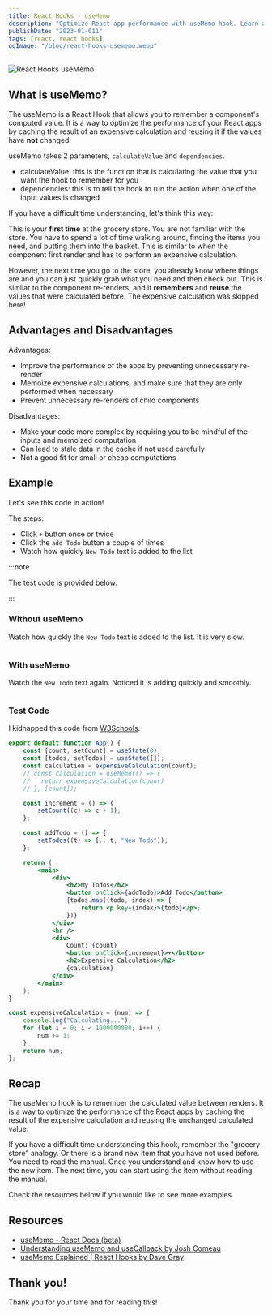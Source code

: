 ```yaml
---
title: React Hooks - useMemo
description: "Optimize React app performance with useMemo hook. Learn advantages/disadvantages & see performance difference with before/after examples."
publishDate: "2023-01-011"
tags: [react, react hooks]
ogImage: "/blog/react-hooks-usememo.webp"
---
```


![React Hooks useMemo](/blog/react-hooks-usememo.webp)

## What is useMemo?

The useMemo is a React Hook that allows you to remember a component's computed value. It is a way to optimize the performance of your React apps by caching the result of an expensive calculation and reusing it if the values have **not** changed.

useMemo takes 2 parameters, `calculateValue` and `dependencies`.

- calculateValue: this is the function that is calculating the value that you want the hook to remember for you
- dependencies: this is to tell the hook to run the action when one of the input values is changed

If you have a difficult time understanding, let's think this way:

This is your **first time** at the grocery store. You are not familiar with the store. You have to spend a lot of time walking around, finding the items you need, and putting them into the basket. This is similar to when the component first render and has to perform an expensive calculation.

However, the next time you go to the store, you already know where things are and you can just quickly grab what you need and then check out. This is similar to the component re-renders, and it **remembers** and **reuse** the values that were calculated before. The expensive calculation was skipped here!

## Advantages and Disadvantages

Advantages:

- Improve the performance of the apps by preventing unnecessary re-render
- Memoize expensive calculations, and make sure that they are only performed when necessary
- Prevent unnecessary re-renders of child components

Disadvantages:

- Make your code more complex by requiring you to be mindful of the inputs and memoized computation
- Can lead to stale data in the cache if not used carefully
- Not a good fit for small or cheap computations

## Example

Let's see this code in action!

The steps:

- Click `+` button once or twice
- Click the `add Todo` button a couple of times
- Watch how quickly `New Todo` text is added to the list

:::note

The test code is provided below.

:::

### Without useMemo

Watch how quickly the `New Todo` text is added to the list. It is very slow.

<img src="https://user-images.githubusercontent.com/35031228/211906233-0e3fe9fc-3273-47b0-9f38-d5fa8fce318a.gif" alt="">

### With useMemo

Watch the `New Todo` text again. Noticed it is adding quickly and smoothly.

<img src="https://user-images.githubusercontent.com/35031228/211906235-be3476e9-7665-4466-bbd3-0e75b481bf71.gif" alt="">

### Test Code

I kidnapped this code from [W3Schools](https://www.w3schools.com/react/react_usememo.asp).

```jsx
export default function App() {
	const [count, setCount] = useState(0);
	const [todos, setTodos] = useState([]);
	const calculation = expensiveCalculation(count);
	// const calculation = useMemo(() => {
	//   return expensiveCalculation(count)
	// }, [count]);

	const increment = () => {
		setCount((c) => c + 1);
	};

	const addTodo = () => {
		setTodos((t) => [...t, "New Todo"]);
	};

	return (
		<main>
			<div>
				<h2>My Todos</h2>
				<button onClick={addTodo}>Add Todo</button>
				{todos.map((todo, index) => {
					return <p key={index}>{todo}</p>;
				})}
			</div>
			<hr />
			<div>
				Count: {count}
				<button onClick={increment}>+</button>
				<h2>Expensive Calculation</h2>
				{calculation}
			</div>
		</main>
	);
}

const expensiveCalculation = (num) => {
	console.log("Calculating...");
	for (let i = 0; i < 1000000000; i++) {
		num += 1;
	}
	return num;
};
```

## Recap

The useMemo hook is to remember the calculated value between renders. It is a way to optimize the performance of the React apps by caching the result of the expensive calculation and reusing the unchanged calculated value.

If you have a difficult time understanding this hook, remember the "grocery store" analogy. Or there is a brand new item that you have not used before. You need to read the manual. Once you understand and know how to use the new item. The next time, you can start using the item without reading the manual.

Check the resources below if you would like to see more examples.

## Resources

- [useMemo - React Docs (beta)](https://beta.reactjs.org/reference/react/useMemo)
- [Understanding useMemo and useCallback by Josh Comeau](https://www.joshwcomeau.com/react/usememo-and-usecallback/)
- [useMemo Explained | React Hooks by Dave Gray](https://www.youtube.com/watch?v=oR8gUi1LfWY&list=PL0Zuz27SZ-6PSdiQpSxO9zxvB0ns6m3ta&index=2)

## Thank you!

Thank you for your time and for reading this!
